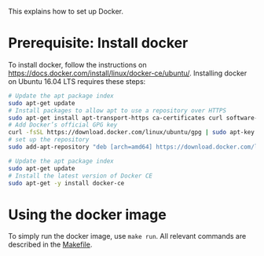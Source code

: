 This explains how to set up Docker.

# Prerequisite: Install docker

To install docker, follow the instructions on https://docs.docker.com/install/linux/docker-ce/ubuntu/.
Installing docker on Ubuntu 16.04 LTS requires these steps:

```sh
# Update the apt package index
sudo apt-get update
# Install packages to allow apt to use a repository over HTTPS
sudo apt-get install apt-transport-https ca-certificates curl software-properties-common
# Add Docker’s official GPG key
curl -fsSL https://download.docker.com/linux/ubuntu/gpg | sudo apt-key add -
# set up the repository
sudo add-apt-repository "deb [arch=amd64] https://download.docker.com/linux/ubuntu $(lsb_release -cs) stable"

# Update the apt package index
sudo apt-get update
# Install the latest version of Docker CE
sudo apt-get -y install docker-ce
```

# Using the docker image

To simply run the docker image, use `make run`.
All relevant commands are described in the [Makefile](Makefile).
